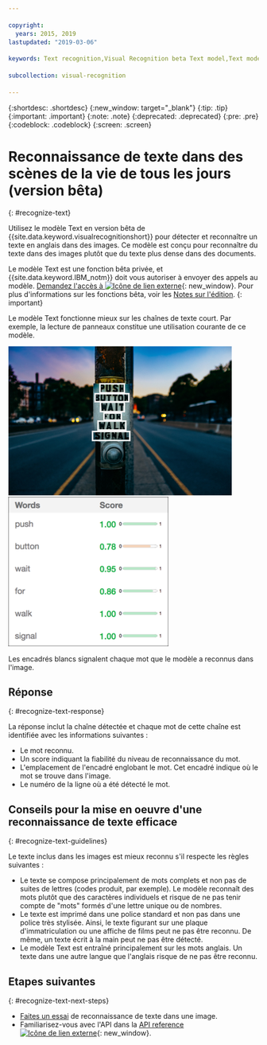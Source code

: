 ```yaml
---

copyright:
  years: 2015, 2019
lastupdated: "2019-03-06"

keywords: Text recognition,Visual Recognition beta Text model,Text model,recognize text

subcollection: visual-recognition

---
```


{:shortdesc: .shortdesc}
{:new_window: target="_blank"}
{:tip: .tip}
{:important: .important}
{:note: .note}
{:deprecated: .deprecated}
{:pre: .pre}
{:codeblock: .codeblock}
{:screen: .screen}

<!-- Link definitions -->

[api-ref-text]: https://{DomainName}/apidocs/visual-recognition/visual-recognition-v3-text

# Reconnaissance de texte dans des scènes de la vie de tous les jours (version bêta)
{: #recognize-text}

Utilisez le modèle Text en version bêta de {{site.data.keyword.visualrecognitionshort}} pour détecter et reconnaître un texte en anglais dans des images. Ce modèle est conçu pour reconnaître du texte dans des images plutôt que du texte plus dense dans des documents.

Le modèle Text est une fonction bêta privée, et {{site.data.keyword.IBM_notm}} doit vous autoriser à envoyer des appels au modèle. [Demandez l'accès à ![Icône de lien externe](../../icons/launch-glyph.svg "Icône de lien externe")](https://datasciencex.typeform.com/to/nU6efl){: new_window}. Pour plus d'informations sur les fonctions bêta, voir les [Notes sur l'édition](/docs/services/visual-recognition?topic=visual-recognition-release-notes#beta).
{: important}

Le modèle Text fonctionne mieux sur les chaînes de texte court. Par exemple, la lecture de panneaux constitue une utilisation courante de ce modèle. 

![Panneau de signalisation avec des encadrés englobants autour des mots reconnus. Photo prise par Ashim D’Silva pour Unsplash](images/walk-signal-detection.png) ![Mots et scores de fiabilité détectés dans l'image de panneau de signalisation](images/walk-signal-response.png)

Les encadrés blancs signalent chaque mot que le modèle a reconnus dans l'image.

## Réponse
{: #recognize-text-response}

La réponse inclut la chaîne détectée et chaque mot de cette chaîne est identifiée avec les informations suivantes :

- Le mot reconnu.
- Un score indiquant la fiabilité du niveau de reconnaissance du mot.
- L'emplacement de l'encadré englobant le mot. Cet encadré indique où le mot se trouve dans l'image.
- Le numéro de la ligne où a été détecté le mot.

## Conseils pour la mise en oeuvre d'une reconnaissance de texte efficace
{: #recognize-text-guidelines}

Le texte inclus dans les images est mieux reconnu s'il respecte les règles suivantes :

- Le texte se compose principalement de mots complets et non pas de suites de lettres (codes produit, par exemple). Le modèle reconnaît des mots plutôt que des caractères individuels et risque de ne pas tenir compte de "mots" formés d'une lettre unique ou de nombres.
- Le texte est imprimé dans une police standard et non pas dans une police très stylisée. Ainsi, le texte figurant sur une plaque d'immatriculation ou une affiche de films peut ne pas être reconnu. De même, un texte écrit à la main peut ne pas être détecté.
- Le modèle Text est entraîné principalement sur les mots anglais. Un texte dans une autre langue que l'anglais risque de ne pas être reconnu.

## Etapes suivantes
{: #recognize-text-next-steps}

- [Faites un essai](/docs/services/visual-recognition?topic=visual-recognition-tutorial-recognize-text#tutorial-recognize-text) de reconnaissance de texte dans une image.
- Familiarisez-vous avec l'API dans la [API reference ![Icône de lien externe](../../icons/launch-glyph.svg "Icône de lien externe")](https://{DomainName}/apidocs/visual-recognition/visual-recognition-v3-text){: new_window}.
